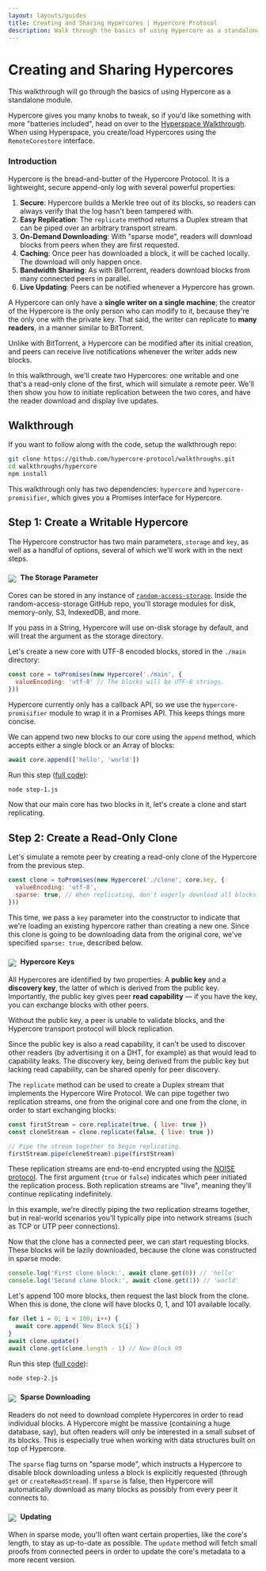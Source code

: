 ```yaml
---
layout: layouts/guides
title: Creating and Sharing Hypercores | Hypercore Protocol
description: Walk through the basics of using Hypercore as a standalone module. 
---
```


# Creating and Sharing Hypercores

This walkthrough will go through the basics of using Hypercore as a standalone module. 

<div class="info-aside" markdown="1">

Hypercore gives you many knobs to tweak, so if you'd like something with more "batteries included", head on over to the [Hyperspace Walkthrough](../../getting-started/hyperspace/).
When using Hyperspace, you create/load Hypercores using the `RemoteCorestore` interface.

</div>

### Introduction

Hypercore is the bread-and-butter of the Hypercore Protocol. It is a lightweight, secure append-only log with several powerful properties:
1. __Secure__: Hypercore builds a Merkle tree out of its blocks, so readers can always verify that the log hasn't been tampered with. 
2. __Easy Replication__: The `replicate` method returns a Duplex stream that can be piped over an arbitrary transport stream.
3. __On-Demand Downloading__: With "sparse mode", readers will download blocks from peers when they are first requested. 
4. __Caching__: Once peer has downloaded a block, it will be cached locally. The download will only happen once.
5. __Bandwidth Sharing__: As with BitTorrent, readers download blocks from many connected peers in parallel.
6. __Live Updating__: Peers can be notified whenever a Hypercore has grown.

A Hypercore can only have a __single writer on a single machine__; the creator of the Hypercore is the only person who can modify to it, because they're the only one with the private key. That said, the writer can replicate to __many readers__, in a manner similar to BitTorrent.

Unlike with BitTorrent, a Hypercore can be modified after its initial creation, and peers can receive live notifications whenever the writer adds new blocks.

In this walkthrough, we'll create two Hypercores: one writable and one that's a read-only clone of the first, which will simulate a remote peer. We'll then show you how to initiate replication between the two cores, and have the reader download and display live updates.

## Walkthrough

If you want to follow along with the code, setup the walkthrough repo:

```bash
git clone https://github.com/hypercore-protocol/walkthroughs.git
cd walkthroughs/hypercore
npm install
```

This walkthrough only has two dependencies: `hypercore` and `hypercore-promisifier`, which gives you a Promises interface for Hypercore.

## Step 1: Create a Writable Hypercore 

The Hypercore constructor has two main parameters, `storage` and `key`, as well as a handful of options, several of which we'll work with in the next steps.

<div class="info-aside" markdown="1">

#### <img src="../../../images/icons8/info-24.png"> The Storage Parameter

Cores can be stored in any instance of [`random-access-storage`](https://github.com/random-access-storage). Inside the random-access-storage GitHub repo, you'll storage modules for disk, memory-only, S3, IndexedDB, and more.

If you pass in a String, Hypercore will use on-disk storage by default, and will treat the argument as the storage directory.

</div>

Let's create a new core with UTF-8 encoded blocks, stored in the `./main` directory:
```js
const core = toPromises(new Hypercore('./main', {
  valueEncoding: 'utf-8' // The blocks will be UTF-8 strings.
}))
```

Hypercore currently only has a callback API, so we use the `hypercore-promisifier` module to wrap it in a Promises API. This keeps things more concise.

We can append two new blocks to our core using the `append` method, which accepts either a single block or an Array of blocks:

```js
await core.append(['hello', 'world'])
```

Run this step (<a href="https://github.com/hypercore-protocol/walkthroughs/blob/main/hypercore/step-1.js" class="external" title="full code">full code</a>):

```bash
node step-1.js
```

Now that our main core has two blocks in it, let's create a clone and start replicating.

## Step 2: Create a Read-Only Clone

Let's simulate a remote peer by creating a read-only clone of the Hypercore from the previous step. 
```js
const clone = toPromises(new Hypercore('./clone', core.key, {
  valueEncoding: 'utf-8',
  sparse: true, // When replicating, don't eagerly download all blocks.
}))
```

This time, we pass a `key` parameter into the constructor to indicate that we're loading an existing hypercore rather than creating a new one.
Since this clone is going to be downloading data from the original core, we've specified `sparse: true`, described below.

<div class="info-aside" markdown="1">

#### <img src="../../../images/icons8/info-24.png"> Hypercore Keys

All Hypercores are identified by two properties: A __public key__ and a __discovery key__, the latter of which is derived from the public key. Importantly, the public key gives peer __read capability__ &mdash; if you have the key, you can exchange blocks with other peers. 

Without the public key, a peer is unable to validate blocks, and the Hypercore transport protocol will block replication.

Since the public key is also a read capability, it can't be used to discover other readers (by advertising it on a DHT, for example) as that would lead to capability leaks. The discovery key, being derived from the public key but lacking read capability, can be shared openly for peer discovery.

</div>

The `replicate` method can be used to create a Duplex stream that implements the Hypercore Wire Protocol. We can pipe together two replication streams, one from the original core and one from the clone, in order to start exchanging blocks:

```js
const firstStream = core.replicate(true, { live: true })
const cloneStream = clone.replicate(false, { live: true })

// Pipe the stream together to begin replicating.
firstStream.pipe(cloneStream).pipe(firstStream)
```

These replication streams are end-to-end encrypted using the <a href="https://noiseprotocol.org/" title="NOISE protocol" class="external">NOISE protocol</a>.
The first argument (`true` or `false`) indicates which peer initiated the replication process.
Both replication streams are "live", meaning they'll continue replicating indefinitely.

<div class="info-aside" markdown="1">

In this example, we're directly piping the two replication streams together, but in real-world scenarios you'll typically pipe into network streams (such as TCP or UTP peer connections).

</div>


Now that the clone has a connected peer, we can start requesting blocks. These blocks will be lazily downloaded, because the clone was constructed in sparse mode:
```js
console.log('First clone block:', await clone.get(0)) // 'hello'
console.log('Second clone block:', await clone.get(1)) // 'world'
```

Let's append 100 more blocks, then request the last block from the clone. When this is done, the clone will have blocks 0, 1, and 101 available locally.

```js
for (let i = 0; i < 100; i++) {
  await core.append(`New Block ${i}`)
}
await clone.update()
await clone.get(clone.length - 1) // New Block 99
```

Run this step (<a href="https://github.com/hypercore-protocol/walkthroughs/blob/main/hypercore/step-2.js" class="external" title="full code">full code</a>):

```bash
node step-2.js
```

<div class="info-aside" markdown="1">

#### <img src="../../../images/icons8/info-24.png"> Sparse Downloading

Readers do not need to download complete Hypercores in order to read individual blocks. A Hypercore might be massive (containing a huge database, say), but often readers will only be interested in a small subset of its blocks. This is especially true when working with data structures built on top of Hypercore.

The `sparse` flag turns on "sparse mode", which instructs a Hypercore to disable block downloading unless a block is explicitly requested (through `get` or `createReadStream`). If `sparse` is false, then Hypercore will automatically download as many blocks as possibly from every peer it connects to.

</div>
<div class="info-aside" markdown="1">

#### <img src="../../../images/icons8/info-24.png"> Updating

When in sparse mode, you'll often want certain properties, like the core's length, to stay as up-to-date as possible. The `update` method will fetch small proofs from connected peers in order to update the core's metadata to a more recent version. 

</div>

<style>
  h4 img {
    position: relative;
    top: 5px;
    margin-right: 5px;
  }
</style>